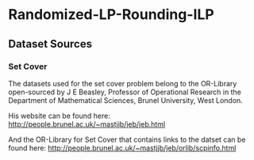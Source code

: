 # Randomized-LP-Rounding-ILP
## Dataset Sources
### Set Cover
The datasets used for the set cover problem belong to the OR-Library open-sourced by J E Beasley, Professor of Operational Research in the Department of Mathematical Sciences, Brunel University, West London. 

His website can be found here: http://people.brunel.ac.uk/~mastjjb/jeb/jeb.html

And the OR-Library for Set Cover that contains links to the datset can be found here: http://people.brunel.ac.uk/~mastjjb/jeb/orlib/scpinfo.html